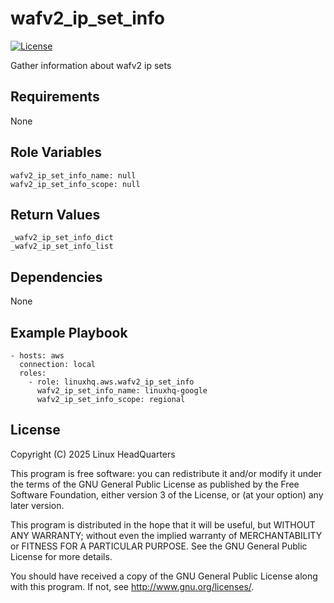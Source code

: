 # wafv2\_ip\_set\_info

[![License](https://img.shields.io/badge/license-GPLv3-lightgreen)](https://www.gnu.org/licenses/gpl-3.0.en.html#license-text)

Gather information about wafv2 ip sets

## Requirements

None

## Role Variables

    wafv2_ip_set_info_name: null
    wafv2_ip_set_info_scope: null

## Return Values

    _wafv2_ip_set_info_dict
    _wafv2_ip_set_info_list

## Dependencies

None

## Example Playbook

    - hosts: aws
      connection: local
      roles:
        - role: linuxhq.aws.wafv2_ip_set_info
          wafv2_ip_set_info_name: linuxhq-google
          wafv2_ip_set_info_scope: regional

## License

Copyright (C) 2025 Linux HeadQuarters

This program is free software: you can redistribute it and/or modify
it under the terms of the GNU General Public License as published by
the Free Software Foundation, either version 3 of the License, or
(at your option) any later version.

This program is distributed in the hope that it will be useful,
but WITHOUT ANY WARRANTY; without even the implied warranty of
MERCHANTABILITY or FITNESS FOR A PARTICULAR PURPOSE. See the
GNU General Public License for more details.

You should have received a copy of the GNU General Public License
along with this program. If not, see <http://www.gnu.org/licenses/>.
